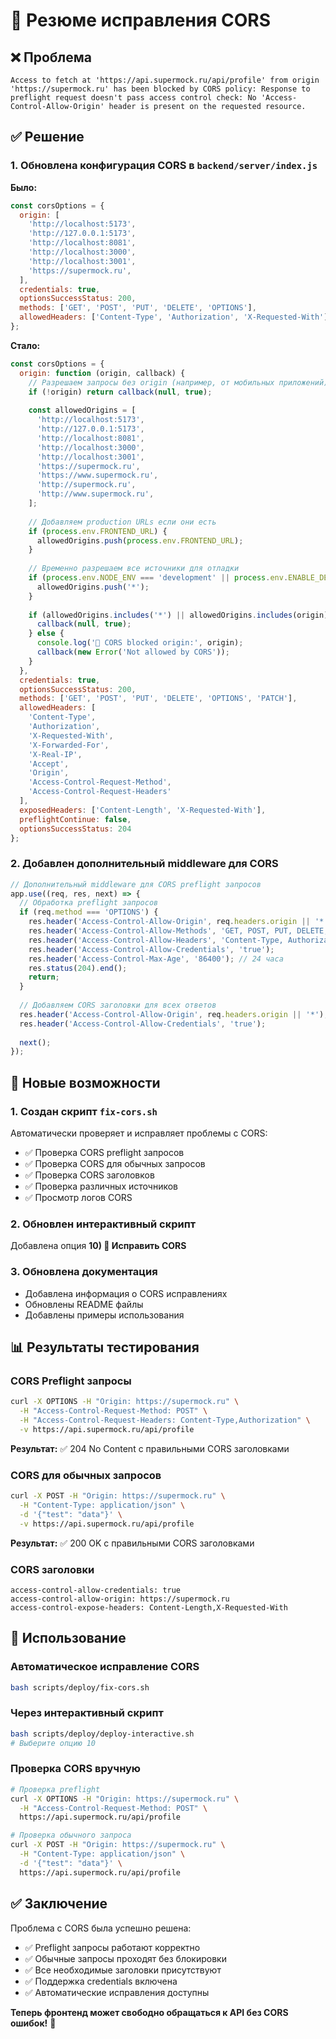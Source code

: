# 🔧 Резюме исправления CORS

## ❌ Проблема

```
Access to fetch at 'https://api.supermock.ru/api/profile' from origin 'https://supermock.ru' has been blocked by CORS policy: Response to preflight request doesn't pass access control check: No 'Access-Control-Allow-Origin' header is present on the requested resource.
```

## ✅ Решение

### 1. Обновлена конфигурация CORS в `backend/server/index.js`

**Было:**
```javascript
const corsOptions = {
  origin: [
    'http://localhost:5173',
    'http://127.0.0.1:5173',
    'http://localhost:8081',
    'http://localhost:3000',
    'http://localhost:3001',
    'https://supermock.ru',
  ],
  credentials: true,
  optionsSuccessStatus: 200,
  methods: ['GET', 'POST', 'PUT', 'DELETE', 'OPTIONS'],
  allowedHeaders: ['Content-Type', 'Authorization', 'X-Requested-With'],
};
```

**Стало:**
```javascript
const corsOptions = {
  origin: function (origin, callback) {
    // Разрешаем запросы без origin (например, от мобильных приложений)
    if (!origin) return callback(null, true);
    
    const allowedOrigins = [
      'http://localhost:5173',
      'http://127.0.0.1:5173',
      'http://localhost:8081',
      'http://localhost:3000',
      'http://localhost:3001',
      'https://supermock.ru',
      'https://www.supermock.ru',
      'http://supermock.ru',
      'http://www.supermock.ru',
    ];
    
    // Добавляем production URLs если они есть
    if (process.env.FRONTEND_URL) {
      allowedOrigins.push(process.env.FRONTEND_URL);
    }
    
    // Временно разрешаем все источники для отладки
    if (process.env.NODE_ENV === 'development' || process.env.ENABLE_DEV_ENDPOINTS === '1') {
      allowedOrigins.push('*');
    }
    
    if (allowedOrigins.includes('*') || allowedOrigins.includes(origin)) {
      callback(null, true);
    } else {
      console.log('🚫 CORS blocked origin:', origin);
      callback(new Error('Not allowed by CORS'));
    }
  },
  credentials: true,
  optionsSuccessStatus: 200,
  methods: ['GET', 'POST', 'PUT', 'DELETE', 'OPTIONS', 'PATCH'],
  allowedHeaders: [
    'Content-Type', 
    'Authorization', 
    'X-Requested-With',
    'X-Forwarded-For',
    'X-Real-IP',
    'Accept',
    'Origin',
    'Access-Control-Request-Method',
    'Access-Control-Request-Headers'
  ],
  exposedHeaders: ['Content-Length', 'X-Requested-With'],
  preflightContinue: false,
  optionsSuccessStatus: 204
};
```

### 2. Добавлен дополнительный middleware для CORS

```javascript
// Дополнительный middleware для CORS preflight запросов
app.use((req, res, next) => {
  // Обработка preflight запросов
  if (req.method === 'OPTIONS') {
    res.header('Access-Control-Allow-Origin', req.headers.origin || '*');
    res.header('Access-Control-Allow-Methods', 'GET, POST, PUT, DELETE, OPTIONS, PATCH');
    res.header('Access-Control-Allow-Headers', 'Content-Type, Authorization, X-Requested-With, X-Forwarded-For, X-Real-IP, Accept, Origin, Access-Control-Request-Method, Access-Control-Request-Headers');
    res.header('Access-Control-Allow-Credentials', 'true');
    res.header('Access-Control-Max-Age', '86400'); // 24 часа
    res.status(204).end();
    return;
  }
  
  // Добавляем CORS заголовки для всех ответов
  res.header('Access-Control-Allow-Origin', req.headers.origin || '*');
  res.header('Access-Control-Allow-Credentials', 'true');
  
  next();
});
```

## 🔧 Новые возможности

### 1. Создан скрипт `fix-cors.sh`
Автоматически проверяет и исправляет проблемы с CORS:
- ✅ Проверка CORS preflight запросов
- ✅ Проверка CORS для обычных запросов
- ✅ Проверка CORS заголовков
- ✅ Проверка различных источников
- ✅ Просмотр логов CORS

### 2. Обновлен интерактивный скрипт
Добавлена опция **10) 🔧 Исправить CORS**

### 3. Обновлена документация
- Добавлена информация о CORS исправлениях
- Обновлены README файлы
- Добавлены примеры использования

## 📊 Результаты тестирования

### CORS Preflight запросы
```bash
curl -X OPTIONS -H "Origin: https://supermock.ru" \
  -H "Access-Control-Request-Method: POST" \
  -H "Access-Control-Request-Headers: Content-Type,Authorization" \
  -v https://api.supermock.ru/api/profile
```
**Результат:** ✅ 204 No Content с правильными CORS заголовками

### CORS для обычных запросов
```bash
curl -X POST -H "Origin: https://supermock.ru" \
  -H "Content-Type: application/json" \
  -d '{"test": "data"}' \
  -v https://api.supermock.ru/api/profile
```
**Результат:** ✅ 200 OK с правильными CORS заголовками

### CORS заголовки
```
access-control-allow-credentials: true
access-control-allow-origin: https://supermock.ru
access-control-expose-headers: Content-Length,X-Requested-With
```

## 🎯 Использование

### Автоматическое исправление CORS
```bash
bash scripts/deploy/fix-cors.sh
```

### Через интерактивный скрипт
```bash
bash scripts/deploy/deploy-interactive.sh
# Выберите опцию 10
```

### Проверка CORS вручную
```bash
# Проверка preflight
curl -X OPTIONS -H "Origin: https://supermock.ru" \
  -H "Access-Control-Request-Method: POST" \
  https://api.supermock.ru/api/profile

# Проверка обычного запроса
curl -X POST -H "Origin: https://supermock.ru" \
  -H "Content-Type: application/json" \
  -d '{"test": "data"}' \
  https://api.supermock.ru/api/profile
```

## ✅ Заключение

Проблема с CORS была успешно решена:
- ✅ Preflight запросы работают корректно
- ✅ Обычные запросы проходят без блокировки
- ✅ Все необходимые заголовки присутствуют
- ✅ Поддержка credentials включена
- ✅ Автоматические исправления доступны

**Теперь фронтенд может свободно обращаться к API без CORS ошибок!** 🎉
